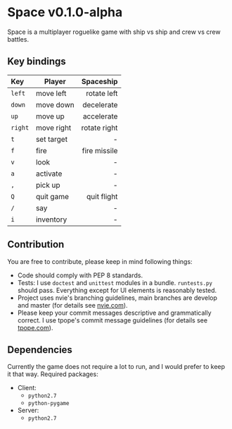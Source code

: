 # Space v0.1.0-alpha

Space is a multiplayer roguelike game with ship vs ship and crew vs crew
battles. 

## Key bindings

| Key     | Player      | Spaceship    |
| :------ | ----------- | -----------: |
| `left`  | move left   | rotate left  |
| `down`  | move down   | decelerate   |
| `up`    | move up     | accelerate   |
| `right` | move right  | rotate right |
| `t`     | set target  | -            |
| `f`     | fire        | fire missile |
| `v`     | look        | -            |
| `a`     | activate    | -            |
| `,`     | pick up     | -            |
| `Q`     | quit game   | quit flight  |
| `/`     | say         | -            |
| `i`     | inventory   | -            |

## Contribution

You are free to contribute, please keep in mind following things:
* Code should comply with PEP 8 standards.
* Tests: I use `doctest` and `unittest` modules in a bundle. `runtests.py`
should pass. Everything except for UI elements is reasonably tested.
* Project uses nvie's branching guidelines, main branches are develop and
master (for details see
[nvie.com](http://nvie.com/posts/a-successful-git-branching-model)).
* Please keep your commit messages descriptive and grammatically correct. I
use tpope's commit message guidelines (for details see
[tpope.com](http://www.tpope.net/node/106)).

## Dependencies

Currently the game does not require a lot to run, and I would prefer to keep
it that way. Required packages:

* Client:
    * `python2.7`
    * `python-pygame`
* Server:
    * `python2.7`
